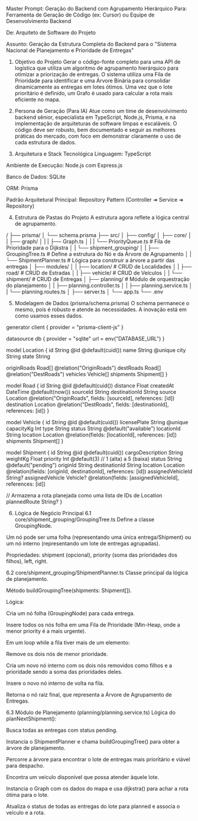 Master Prompt: Geração do Backend com Agrupamento Hierárquico
Para: Ferramenta de Geração de Código (ex: Cursor) ou Equipe de Desenvolvimento Backend

De: Arquiteto de Software do Projeto

Assunto: Geração da Estrutura Completa do Backend para o "Sistema Nacional de Planejamento e Prioridade de Entregas"

1. Objetivo do Projeto
Gerar o código-fonte completo para uma API de logística que utiliza um algoritmo de agrupamento hierárquico para otimizar a priorização de entregas. O sistema utiliza uma Fila de Prioridade para identificar e uma Árvore Binária para consolidar dinamicamente as entregas em lotes ótimos. Uma vez que o lote prioritário é definido, um Grafo é usado para calcular a rota mais eficiente no mapa.

2. Persona de Geração (Para IA)
Atue como um time de desenvolvimento backend sênior, especialista em TypeScript, Node.js, Prisma, e na implementação de arquiteturas de software limpas e escaláveis. O código deve ser robusto, bem documentado e seguir as melhores práticas do mercado, com foco em demonstrar claramente o uso de cada estrutura de dados.

3. Arquitetura e Stack Tecnológica
Linguagem: TypeScript

Ambiente de Execução: Node.js com Express.js

Banco de Dados: SQLite

ORM: Prisma

Padrão Arquitetural Principal: Repository Pattern (Controller ➔ Service ➔ Repository)

4. Estrutura de Pastas do Projeto
A estrutura agora reflete a lógica central de agrupamento.

/
├── prisma/
│   └── schema.prisma
├── src/
│   ├── config/
│   ├── core/
│   |   ├── graph/
│   |   |   ├── Graph.ts
│   |   |   └── PriorityQueue.ts      # Fila de Prioridade para o Dijkstra
│   |   └── shipment_grouping/
│   |       ├── GroupingTree.ts     # Define a estrutura do Nó e da Árvore de Agrupamento
│   |       └── ShipmentPlanner.ts    # Lógica para construir a árvore a partir das entregas
│   ├── modules/
│   |   ├── location/         # CRUD de Localidades
│   |   ├── road/             # CRUD de Estradas
│   |   ├── vehicle/          # CRUD de Veículos
│   |   └── shipment/         # CRUD de Entregas
│   ├── planning/             # Módulo de orquestração do planejamento
│   |   ├── planning.controller.ts
│   |   ├── planning.service.ts
│   |   └── planning.routes.ts
│   ├── server.ts
│   └── app.ts
└── .env

5. Modelagem de Dados (prisma/schema.prisma)
O schema permanece o mesmo, pois é robusto e atende às necessidades. A inovação está em como usamos esses dados.

generator client {
  provider = "prisma-client-js"
}

datasource db {
  provider = "sqlite"
  url      = env("DATABASE_URL")
}

model Location {
  id     String @id @default(cuid())
  name   String @unique
  city   String
  state  String

  originRoads Road[]     @relation("OriginRoads")
  destRoads   Road[]     @relation("DestRoads")
  vehicles    Vehicle[]
  shipments   Shipment[]
}

model Road {
  id          String   @id @default(cuid())
  distance    Float
  createdAt   DateTime @default(now())
  sourceId    String
  destinationId String
  source      Location @relation("OriginRoads", fields: [sourceId], references: [id])
  destination Location @relation("DestRoads", fields: [destinationId], references: [id])
}

model Vehicle {
  id           String     @id @default(cuid())
  licensePlate String     @unique
  capacityKg   Int
  type         String
  status       String     @default("available")
  locationId   String
  location     Location   @relation(fields: [locationId], references: [id])
  shipments    Shipment[]
}

model Shipment {
  id               String   @id @default(cuid())
  cargoDescription String
  weightKg         Float
  priority         Int      @default(3) // 1 (alta) a 5 (baixa)
  status           String   @default("pending")
  originId         String
  destinationId    String
  location         Location @relation(fields: [originId, destinationId], references: [id])
  assignedVehicleId String?
  assignedVehicle   Vehicle? @relation(fields: [assignedVehicleId], references: [id])

  // Armazena a rota planejada como uma lista de IDs de Location
  plannedRoute      String?
}

6. Lógica de Negócio Principal
6.1 core/shipment_grouping/GroupingTree.ts
Define a classe GroupingNode.

Um nó pode ser uma folha (representando uma única entrega/Shipment) ou um nó interno (representando um lote de entregas agrupadas).

Propriedades: shipment (opcional), priority (soma das prioridades dos filhos), left, right.

6.2 core/shipment_grouping/ShipmentPlanner.ts
Classe principal da lógica de planejamento.

Método buildGroupingTree(shipments: Shipment[]).

Lógica:

Cria um nó folha (GroupingNode) para cada entrega.

Insere todos os nós folha em uma Fila de Prioridade (Min-Heap, onde a menor priority é a mais urgente).

Em um loop while a fila tiver mais de um elemento:

Remove os dois nós de menor prioridade.

Cria um novo nó interno com os dois nós removidos como filhos e a prioridade sendo a soma das prioridades deles.

Insere o novo nó interno de volta na fila.

Retorna o nó raiz final, que representa a Árvore de Agrupamento de Entregas.

6.3 Módulo de Planejamento (planning/planning.service.ts)
Lógica do planNextShipment():

Busca todas as entregas com status pending.

Instancia o ShipmentPlanner e chama buildGroupingTree() para obter a árvore de planejamento.

Percorre a árvore para encontrar o lote de entregas mais prioritário e viável para despacho.

Encontra um veículo disponível que possa atender àquele lote.

Instancia o Graph com os dados do mapa e usa dijkstra() para achar a rota ótima para o lote.

Atualiza o status de todas as entregas do lote para planned e associa o veículo e a rota.
